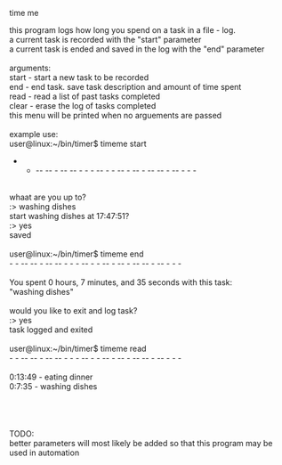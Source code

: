 time me

this program logs how long you spend on a task in a file - log. <br>
a current task is recorded with the "start" parameter<br>
a current task is ended and saved in the log with the "end" parameter<br>
<br>
arguments:<br>
start - start a new task to be recorded<br>
end   - end task. save task description and amount of time spent<br>
read  - read a list of past tasks completed<br>
clear - erase the log of tasks completed<br>
this menu will be printed when no arguements are passed<br>
<br>
example use:<br>
user@linux:~/bin/timer$ timeme start<br>
- - -- -- - -- -- - - - -- - - -- - -- - -- -- - -- - - -<br>
<br>
 whaat are you up to?<br>
 :> washing dishes<br>
 start washing dishes at 17:47:51?<br>
 :> yes<br>
 saved<br>
<br>
user@linux:~/bin/timer$ timeme end<br>
- - -- -- - -- -- - - - -- - - -- - -- - -- -- - -- - - -<br>
<br>
 You spent 0 hours, 7 minutes, and 35 seconds with this task:<br>
 "washing dishes"<br>
<br>
 would you like to exit and log task?<br>
 :> yes<br>
 task logged and exited<br>
<br>
user@linux:~/bin/timer$ timeme read<br>
- - -- -- - -- -- - - - -- - - -- - -- - -- -- - -- - - -<br>
<br>
 0:13:49 - eating dinner<br>
 0:7:35 - washing dishes<br>
<br>
<br>
<br>
<br>
 TODO:<br>
 better parameters will most likely be added so that this program may be used in automation<br>
